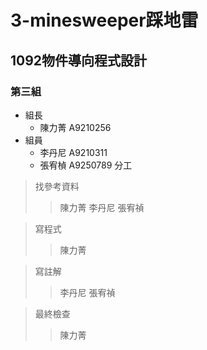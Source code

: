 # 3-minesweeper踩地雷
## 1092物件導向程式設計
### 第三組
* 組長
  * 陳力菁 A9210256
* 組員
  * 李丹尼 A9210311
  * 張宥楨 A9250789
分工
> 找參考資料
>>陳力菁
>>李丹尼
>>張宥禎

> 寫程式
>>陳力菁

> 寫註解
>>李丹尼
>>張宥禎

> 最終檢查
>>陳力菁 
